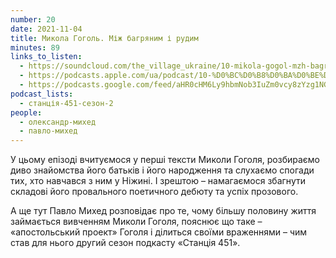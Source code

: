 ```yaml
---
number: 20
date: 2021-11-04
title: Микола Гоголь. Між багряним і рудим
minutes: 89
links_to_listen:
  - https://soundcloud.com/the_village_ukraine/10-mikola-gogol-mzh-bagryanim-rudim?in=the_village_ukraine/sets/451-a
  - https://podcasts.apple.com/ua/podcast/10-%D0%BC%D0%B8%D0%BA%D0%BE%D0%BB%D0%B0-%D0%B3%D0%BE%D0%B3%D0%BE%D0%BB%D1%8C-%D0%BC%D1%96%D0%B6-%D0%B1%D0%B0%D0%B3%D1%80%D1%8F%D0%BD%D0%B8%D0%BC-%D1%96-%D1%80%D1%83%D0%B4%D0%B8%D0%BC/id1536807251?i=1000540725336
  - https://podcasts.google.com/feed/aHR0cHM6Ly9hbmNob3IuZm0vcy8zYzg1NGQ4Yy9wb2RjYXN0L3Jzcw/episode/ZDc1YmM1ZGYtMjBkNy00MTBiLWJkM2MtNjNmYjZjOTg3OTM2
podcast_lists:
  - станція-451-сезон-2
people:
  - олександр-михед
  - павло-михед
---
```


У цьому епізоді вчитуємося у перші тексти Миколи Гоголя, розбираємо диво
знайомства його батьків і його народження та слухаємо спогади тих, хто навчався
з ним у Ніжині. І зрештою – намагаємося збагнути складові його провального
поетичного дебюту та успіх прозового.

А ще тут Павло Михед розповідає про те, чому більшу половину життя займається
вивченням Миколи Гоголя, пояснює що таке – «апостольський проект» Гоголя і
ділиться своїми враженнями – чим став для нього другий сезон подкасту «Станція
451».
